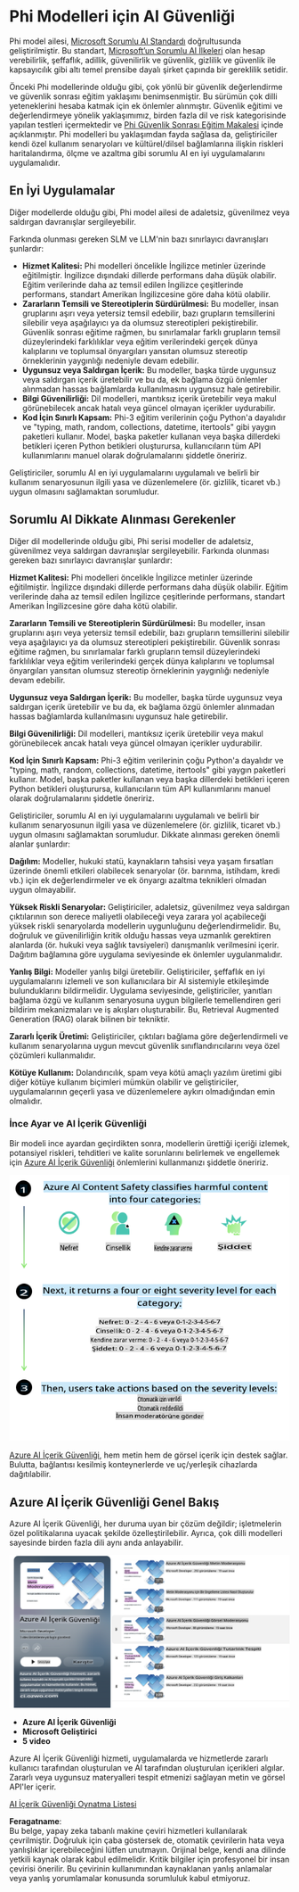 # Phi Modelleri için AI Güvenliği

Phi model ailesi, [Microsoft Sorumlu AI Standardı](https://query.prod.cms.rt.microsoft.com/cms/api/am/binary/RE5cmFl) doğrultusunda geliştirilmiştir. Bu standart, [Microsoft’un Sorumlu AI İlkeleri](https://www.microsoft.com/ai/responsible-ai) olan hesap verebilirlik, şeffaflık, adillik, güvenilirlik ve güvenlik, gizlilik ve güvenlik ile kapsayıcılık gibi altı temel prensibe dayalı şirket çapında bir gereklilik setidir.

Önceki Phi modellerinde olduğu gibi, çok yönlü bir güvenlik değerlendirme ve güvenlik sonrası eğitim yaklaşımı benimsenmiştir. Bu sürümün çok dilli yeteneklerini hesaba katmak için ek önlemler alınmıştır. Güvenlik eğitimi ve değerlendirmeye yönelik yaklaşımımız, birden fazla dil ve risk kategorisinde yapılan testleri içermektedir ve [Phi Güvenlik Sonrası Eğitim Makalesi](https://arxiv.org/abs/2407.13833) içinde açıklanmıştır. Phi modelleri bu yaklaşımdan fayda sağlasa da, geliştiriciler kendi özel kullanım senaryoları ve kültürel/dilsel bağlamlarına ilişkin riskleri haritalandırma, ölçme ve azaltma gibi sorumlu AI en iyi uygulamalarını uygulamalıdır.

## En İyi Uygulamalar

Diğer modellerde olduğu gibi, Phi model ailesi de adaletsiz, güvenilmez veya saldırgan davranışlar sergileyebilir.

Farkında olunması gereken SLM ve LLM'nin bazı sınırlayıcı davranışları şunlardır:

- **Hizmet Kalitesi:** Phi modelleri öncelikle İngilizce metinler üzerinde eğitilmiştir. İngilizce dışındaki dillerde performans daha düşük olabilir. Eğitim verilerinde daha az temsil edilen İngilizce çeşitlerinde performans, standart Amerikan İngilizcesine göre daha kötü olabilir.
- **Zararların Temsili ve Stereotiplerin Sürdürülmesi:** Bu modeller, insan gruplarını aşırı veya yetersiz temsil edebilir, bazı grupların temsillerini silebilir veya aşağılayıcı ya da olumsuz stereotipleri pekiştirebilir. Güvenlik sonrası eğitime rağmen, bu sınırlamalar farklı grupların temsil düzeylerindeki farklılıklar veya eğitim verilerindeki gerçek dünya kalıplarını ve toplumsal önyargıları yansıtan olumsuz stereotip örneklerinin yaygınlığı nedeniyle devam edebilir.
- **Uygunsuz veya Saldırgan İçerik:** Bu modeller, başka türde uygunsuz veya saldırgan içerik üretebilir ve bu da, ek bağlama özgü önlemler alınmadan hassas bağlamlarda kullanılmasını uygunsuz hale getirebilir.
- **Bilgi Güvenilirliği:** Dil modelleri, mantıksız içerik üretebilir veya makul görünebilecek ancak hatalı veya güncel olmayan içerikler uydurabilir.
- **Kod İçin Sınırlı Kapsam:** Phi-3 eğitim verilerinin çoğu Python'a dayalıdır ve "typing, math, random, collections, datetime, itertools" gibi yaygın paketleri kullanır. Model, başka paketler kullanan veya başka dillerdeki betikleri içeren Python betikleri oluşturursa, kullanıcıların tüm API kullanımlarını manuel olarak doğrulamalarını şiddetle öneririz.

Geliştiriciler, sorumlu AI en iyi uygulamalarını uygulamalı ve belirli bir kullanım senaryosunun ilgili yasa ve düzenlemelere (ör. gizlilik, ticaret vb.) uygun olmasını sağlamaktan sorumludur.

## Sorumlu AI Dikkate Alınması Gerekenler

Diğer dil modellerinde olduğu gibi, Phi serisi modeller de adaletsiz, güvenilmez veya saldırgan davranışlar sergileyebilir. Farkında olunması gereken bazı sınırlayıcı davranışlar şunlardır:

**Hizmet Kalitesi:** Phi modelleri öncelikle İngilizce metinler üzerinde eğitilmiştir. İngilizce dışındaki dillerde performans daha düşük olabilir. Eğitim verilerinde daha az temsil edilen İngilizce çeşitlerinde performans, standart Amerikan İngilizcesine göre daha kötü olabilir.

**Zararların Temsili ve Stereotiplerin Sürdürülmesi:** Bu modeller, insan gruplarını aşırı veya yetersiz temsil edebilir, bazı grupların temsillerini silebilir veya aşağılayıcı ya da olumsuz stereotipleri pekiştirebilir. Güvenlik sonrası eğitime rağmen, bu sınırlamalar farklı grupların temsil düzeylerindeki farklılıklar veya eğitim verilerindeki gerçek dünya kalıplarını ve toplumsal önyargıları yansıtan olumsuz stereotip örneklerinin yaygınlığı nedeniyle devam edebilir.

**Uygunsuz veya Saldırgan İçerik:** Bu modeller, başka türde uygunsuz veya saldırgan içerik üretebilir ve bu da, ek bağlama özgü önlemler alınmadan hassas bağlamlarda kullanılmasını uygunsuz hale getirebilir.

**Bilgi Güvenilirliği:** Dil modelleri, mantıksız içerik üretebilir veya makul görünebilecek ancak hatalı veya güncel olmayan içerikler uydurabilir.

**Kod İçin Sınırlı Kapsam:** Phi-3 eğitim verilerinin çoğu Python'a dayalıdır ve "typing, math, random, collections, datetime, itertools" gibi yaygın paketleri kullanır. Model, başka paketler kullanan veya başka dillerdeki betikleri içeren Python betikleri oluşturursa, kullanıcıların tüm API kullanımlarını manuel olarak doğrulamalarını şiddetle öneririz.

Geliştiriciler, sorumlu AI en iyi uygulamalarını uygulamalı ve belirli bir kullanım senaryosunun ilgili yasa ve düzenlemelere (ör. gizlilik, ticaret vb.) uygun olmasını sağlamaktan sorumludur. Dikkate alınması gereken önemli alanlar şunlardır:

**Dağılım:** Modeller, hukuki statü, kaynakların tahsisi veya yaşam fırsatları üzerinde önemli etkileri olabilecek senaryolar (ör. barınma, istihdam, kredi vb.) için ek değerlendirmeler ve ek önyargı azaltma teknikleri olmadan uygun olmayabilir.

**Yüksek Riskli Senaryolar:** Geliştiriciler, adaletsiz, güvenilmez veya saldırgan çıktılarının son derece maliyetli olabileceği veya zarara yol açabileceği yüksek riskli senaryolarda modellerin uygunluğunu değerlendirmelidir. Bu, doğruluk ve güvenilirliğin kritik olduğu hassas veya uzmanlık gerektiren alanlarda (ör. hukuki veya sağlık tavsiyeleri) danışmanlık verilmesini içerir. Dağıtım bağlamına göre uygulama seviyesinde ek önlemler uygulanmalıdır.

**Yanlış Bilgi:** Modeller yanlış bilgi üretebilir. Geliştiriciler, şeffaflık en iyi uygulamalarını izlemeli ve son kullanıcılara bir AI sistemiyle etkileşimde bulunduklarını bildirmelidir. Uygulama seviyesinde, geliştiriciler, yanıtları bağlama özgü ve kullanım senaryosuna uygun bilgilerle temellendiren geri bildirim mekanizmaları ve iş akışları oluşturabilir. Bu, Retrieval Augmented Generation (RAG) olarak bilinen bir tekniktir.

**Zararlı İçerik Üretimi:** Geliştiriciler, çıktıları bağlama göre değerlendirmeli ve kullanım senaryolarına uygun mevcut güvenlik sınıflandırıcılarını veya özel çözümleri kullanmalıdır.

**Kötüye Kullanım:** Dolandırıcılık, spam veya kötü amaçlı yazılım üretimi gibi diğer kötüye kullanım biçimleri mümkün olabilir ve geliştiriciler, uygulamalarının geçerli yasa ve düzenlemelere aykırı olmadığından emin olmalıdır.

### İnce Ayar ve AI İçerik Güvenliği

Bir modeli ince ayardan geçirdikten sonra, modellerin ürettiği içeriği izlemek, potansiyel riskleri, tehditleri ve kalite sorunlarını belirlemek ve engellemek için [Azure AI İçerik Güvenliği](https://learn.microsoft.com/azure/ai-services/content-safety/overview) önlemlerini kullanmanızı şiddetle öneririz.

![Phi3AISafety](../../../../../translated_images/01.phi3aisafety.b950fac78d0cda701abf8181b3cfdabf328f70d0d5c096d5ebf842a2db62615f.tr.png)

[Azure AI İçerik Güvenliği](https://learn.microsoft.com/azure/ai-services/content-safety/overview), hem metin hem de görsel içerik için destek sağlar. Bulutta, bağlantısı kesilmiş konteynerlerde ve uç/yerleşik cihazlarda dağıtılabilir.

## Azure AI İçerik Güvenliği Genel Bakış

Azure AI İçerik Güvenliği, her duruma uyan bir çözüm değildir; işletmelerin özel politikalarına uyacak şekilde özelleştirilebilir. Ayrıca, çok dilli modelleri sayesinde birden fazla dili aynı anda anlayabilir.

![AIContentSafety](../../../../../translated_images/01.AIcontentsafety.da9a83e9538e688418877be04138e05621b0ab1222565ac2761e28677a59fdb4.tr.png)

- **Azure AI İçerik Güvenliği**
- **Microsoft Geliştirici**
- **5 video**

Azure AI İçerik Güvenliği hizmeti, uygulamalarda ve hizmetlerde zararlı kullanıcı tarafından oluşturulan ve AI tarafından oluşturulan içerikleri algılar. Zararlı veya uygunsuz materyalleri tespit etmenizi sağlayan metin ve görsel API'ler içerir.

[AI İçerik Güvenliği Oynatma Listesi](https://www.youtube.com/playlist?list=PLlrxD0HtieHjaQ9bJjyp1T7FeCbmVcPkQ)

**Feragatname**:  
Bu belge, yapay zeka tabanlı makine çeviri hizmetleri kullanılarak çevrilmiştir. Doğruluk için çaba göstersek de, otomatik çevirilerin hata veya yanlışlıklar içerebileceğini lütfen unutmayın. Orijinal belge, kendi ana dilinde yetkili kaynak olarak kabul edilmelidir. Kritik bilgiler için profesyonel bir insan çevirisi önerilir. Bu çevirinin kullanımından kaynaklanan yanlış anlamalar veya yanlış yorumlamalar konusunda sorumluluk kabul etmiyoruz.